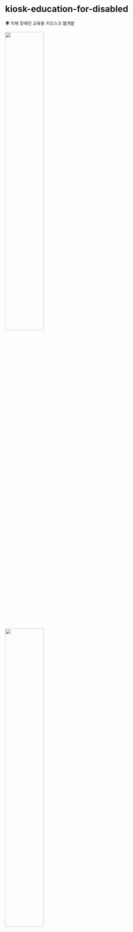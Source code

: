 # kiosk-education-for-disabled
🌍 지체 장애인 교육용 키오스크 웹개발 

<img src="https://user-images.githubusercontent.com/56102421/85826417-84a0f900-b7bf-11ea-8ab5-06cd9e5956f0.jpeg" width="50%">  <img src="https://user-images.githubusercontent.com/56102421/85826492-a39f8b00-b7bf-11ea-89cf-7a890b661f01.jpeg" width="50%" > 

 ## 시작하기

소스 코드는 Windows10 64bit + macOS Catalina 10.15.5 + Visiau Studio Code 환경에서 제작되었습니다.



#### 설치하기

본 프로젝트는 php언어를 사용하여 데이터를 보내는 형식이기 때문에 서버가 없으면 이상이 발생할 수 있습니다.

웹서버를 설치하여 이용해주세요!

[윈도우에서 웹서버 설치하기](https://opentutorials.org/course/3084/18893)

[맥에서 웹서버 설치하기](https://opentutorials.org/course/3084/18894)

php.ini 와 httpd.conf 파일 수정 필요 👉 [여기서](https://chojja7.tistory.com/25) 

#### 실행하기

```
git clone 주소
```

> kiosk: 웹에서 개발할 때의 버전
>
> kiosk2: 아이패드의 크기에 맞춰 일부 수정한 버전 




## 사용된 도구 

* [Apache](https://httpd.apache.org/) - HTTP 웹 서버 
* [Mysql](https://www.mysql.com/) - DataBase
* [PHP]() - 웹 프로그래밍 언어
* [vscode](https://code.visualstudio.com/) - 편집기



## 배포

❌ 
